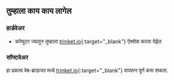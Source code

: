 ## तुम्हाला काय काय लागेल

### हार्डवेअर

+ कॉम्पुटर ज्यातून तुम्हाला [trinket.io](https://trinket.io){:target="_blank"} ऍक्सेस करता येईल

### सॉफ्टवेअर

हा प्रकल्प वेब-ब्राऊजर मध्ये [trinket.io](https://trinket.io){:target="_blank"} वापरून पूर्ण करू शकता.